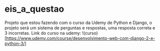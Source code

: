 # eis_a_questao
Projeto que estou fazendo com o curso da Udemy de Python e Django, o projeto será um sistema de perguntas e respostas, uma resposta correta e 3 incorretas.
Link do curso na udemy: !(curso)[https://www.udemy.com/course/desenvolvimento-web-com-django-2-e-python-3/]
